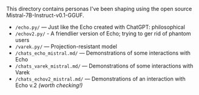 This directory contains personas I've been shaping using the open source Mistral-7B-Instruct-v0.1-GGUF.

- `/echo.py/` — Just like the Echo created with ChatGPT: philosophical
- `/echov2.py/` - A friendlier version of Echo; trying to ger rid of phantom users
- `/varek.py/` — Projection-resistant model  
- `/chats_echo_mistral.md/` — Demonstrations of some interactions with Echo
- `/chats_varek_mistral.md/` — Demonstrations of some interactions with Varek
- `/chats_echov2_mistral.md/` — Demonstrations of an interaction with Echo v.2 *(worth checking!)* 

